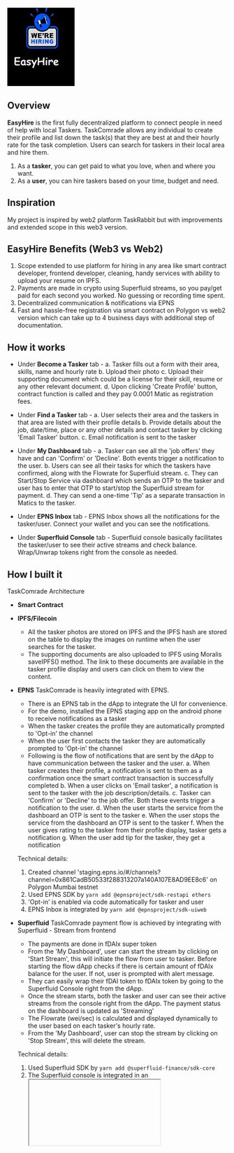 ![](./logosmall.png)

## Overview

**EasyHire** is the first fully decentralized platform to connect people in need of help with local Taskers.
TaskComrade allows any individual to create their profile and list down the task(s) that they are best at and their hourly rate for the task completion. Users can search for taskers in their local area and hire them.

1. As a **tasker**, you can get paid to what you love, when and where you want.
2. As a **user**, you can hire taskers based on your time, budget and need.

## Inspiration

My project is inspired by web2 platform TaskRabbit but with improvements and extended scope in this web3 version.

## EasyHire Benefits (Web3 vs Web2)

1. Scope extended to use platform for hiring in any area like smart contract developer, frontend developer, cleaning, handy services with ability to upload your resume on IPFS.
2. Payments are made in crypto using Superfluid streams, so you pay/get paid for each second you worked. No guessing or recording time spent.
3. Decentralized communication & notifications via EPNS
4. Fast and hassle-free registration via smart contract on Polygon vs web2 version which can take up to 4 business days with additional step of documentation.

## How it works

- Under **Become a Tasker** tab -
  a. Tasker fills out a form with their area, skills, name and hourly rate
  b. Upload their photo
  c. Upload their supporting document which could be a license for their skill, resume or any other relevant document.
  d. Upon clicking 'Create Profile' button, contract function is called and they pay 0.0001 Matic as registration fees.

- Under **Find a Tasker** tab -
  a. User selects their area and the taskers in that area are listed with their profile details
  b. Provide details about the job, date/time, place or any other details and contact tasker by clicking 'Email Tasker' button.
  c. Email notification is sent to the tasker

- Under **My Dashboard** tab -
  a. Tasker can see all the 'job offers' they have and can 'Confirm' or 'Decline'. Both events trigger a notification to the user.
  b. Users can see all their tasks for which the taskers have confirmed, along with the Flowrate for Superfluid stream.
  c. They can Start/Stop Service via dashboard which sends an OTP to the tasker and user has to enter that OTP to start/stop the Superfluid stream for payment.
  d. They can send a one-time 'Tip' as a separate transaction in Matics to the tasker.

- Under **EPNS Inbox** tab -
  EPNS Inbox shows all the notifications for the tasker/user. Connect your wallet and you can see the notifications.

- Under **Superfluid Console** tab -
  Superfluid console basically facilitates the tasker/user to see their active streams and check balance. Wrap/Unwrap tokens right from the console as needed.

## How I built it

TaskComrade Architecture

- **Smart Contract**
 

- **IPFS/Filecoin**

  - All the tasker photos are stored on IPFS and the IPFS hash are stored on the table to display the images on runtime when the user searches for the tasker.
  - The supporting documents are also uploaded to IPFS using Moralis saveIPFS() method. The link to these documents are available in the tasker profile display and users can click on them to view the content.

- **EPNS**
  TaskComrade is heavily integrated with EPNS.

  - There is an EPNS tab in the dApp to integrate the UI for convenience.
  - For the demo, installed the EPNS staging app on the android phone to receive notifications as a tasker
  - When the tasker creates the profile they are automatically prompted to 'Opt-in' the channel
  - When the user first contacts the tasker they are automatically prompted to 'Opt-in' the channel
  - Following is the flow of notifications that are sent by the dApp to have communication between the tasker and the user.
    a. When tasker creates their profile, a notification is sent to them as a confirmation once the smart contract transaction is successfully completed
    b. When a user clicks on 'Email tasker', a notification is sent to the tasker with the job description/details.
    c. Tasker can 'Confirm' or 'Decline' to the job offer. Both these events trigger a notification to the user.
    d. When the user starts the service from the dashboard an OTP is sent to the tasker
    e. When the user stops the service from the dashboard an OTP is sent to the tasker
    f. When the user gives rating to the tasker from their profile display, tasker gets a notification
    g. When the user add tip for the tasker, they get a notification

  Technical details:

  1. Created channel 'staging.epns.io/#/channels?channel=0x861CadB50533f288313207a140A107E8AD9EE8c6' on Polygon Mumbai testnet
  2. Used EPNS SDK by `yarn add @epnsproject/sdk-restapi ethers`
  3. 'Opt-in' is enabled via code automatically for tasker and user
  4. EPNS Inbox is integrated by `yarn add @epnsproject/sdk-uiweb`

- **Superfluid**
  TaskComrade payment flow is achieved by integrating with Superfluid - Stream from frontend

  - The payments are done in fDAIx super token
  - From the 'My Dashboard', user can start the stream by clicking on 'Start Stream', this will initiate the flow from user to tasker. Before starting the flow dApp checks if there is certain amount of fDAIx balance for the user. If not, user is prompted with alert message.
  - They can easily wrap their fDAI token to fDAIx token by going to the Superfluid Console right from the dApp.
  - Once the stream starts, both the tasker and user can see their active streams from the console right from the dApp. The payment status on the dashboard is updated as 'Streaming'
  - The Flowrate (wei/sec) is calculated and displayed dynamically to the user based on each tasker's hourly rate.
  - From the 'My Dashboard', user can stop the stream by clicking on 'Stop Stream', this will delete the stream.

  Technical details:

  1. Used Superfluid SDK by `yarn add @superfluid-finance/sdk-core`
  2. The Superfluid console is integrated in an <iframe> for display

- **Database**
  This dApp is built on Moralis boilerplate using features like moralis-react, web3, authentication, event logging and to store data off-chain for tasker profiles.

## Challenges I ran into

-

## Accomplishments that I am proud of

- The idea creation, planning, development and executing it within few weeks.
- Did 'on-the-job' front-end learning to design my dApp
- Solo developer to build the dApp in a short span

## What I learned

- Learned how to integrate with EPNS and Superfluid protocols
- Got more hands-on experience in building the frontend

**GitHub links**

- 

## Roadmap

- Deploy to mainnet
- Add payment in other tokens

## dApp hosted here


